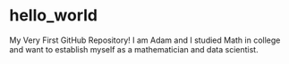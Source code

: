 # hello_world
My Very First GitHub Repository! 
I am Adam and I studied Math in college and want to establish myself as a mathematician and data scientist. 
